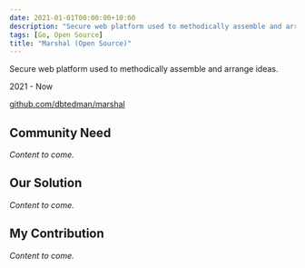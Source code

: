 ```yaml
---
date: 2021-01-01T00:00:00+10:00
description: "Secure web platform used to methodically assemble and arrange ideas."
tags: [Go, Open Source]
title: "Marshal (Open Source)"
---
```


Secure web platform used to methodically assemble and arrange ideas.

2021 - Now

[github.com/dbtedman/marshal](https://github.com/dbtedman/marshal)

## Community Need

_Content to come._

## Our Solution

_Content to come._

## My Contribution

_Content to come._
